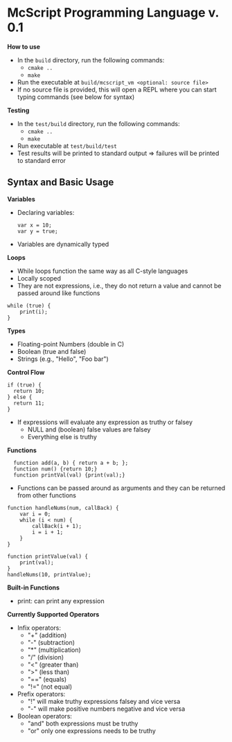 # McScript Programming Language v. 0.1

**How to use**
- In the `build` directory, run the following commands:
    - `cmake ..`
    - `make`
- Run the executable at `build/mcscript_vm <optional: source file>`
- If no source file is provided, this will open a REPL where you can start typing commands (see below for syntax)

**Testing**
- In the `test/build` directory, run the following commands:
    - `cmake ..`
    - `make`
- Run executable at `test/build/test`
- Test results will be printed to standard output => failures will be printed to standard error

## Syntax and Basic Usage

**Variables**
- Declaring variables:
  ```
  var x = 10;
  var y = true;
  ```
- Variables are dynamically typed

**Loops**
- While loops function the same way as all C-style languages
- Locally scoped
- They are not expressions, i.e., they do not return a value and cannot be passed around
    like functions
```
while (true) {
    print(i);
}
```

**Types**
- Floating-point Numbers (double in C)
- Boolean (true and false)
- Strings (e.g., "Hello", "Foo bar")

**Control Flow**
```
if (true) {
  return 10;
} else {
  return 11;
}
```
- If expressions will evaluate any expression as truthy or falsey
  - NULL and (boolean) false values are falsey
  - Everything else is truthy

**Functions**
```
  function add(a, b) { return a + b; };
  function num() {return 10;}
  function printVal(val) {print(val);}
```
- Functions can be passed around as arguments and they can be returned from other functions
```
function handleNums(num, callBack) {
    var i = 0;
    while (i < num) {
        callBack(i + 1);
        i = i + 1;
    }
}

function printValue(val) {
    print(val);
}
handleNums(10, printValue);
```

**Built-in Functions**
- print: can print any expression

**Currently Supported Operators**
- Infix operators:
  - "+" (addition)
  - "-" (subtraction)
  - "*" (multiplication)
  - "/" (division)
  - "<" (greater than)
  - ">" (less than)
  - "==" (equals)
  - "!=" (not equal)
- Prefix operators:
  - "!" will make truthy expressions falsey and vice versa
  - "-" will make positive numbers negative and vice versa
- Boolean operators:
  - "and" both expressions must be truthy
  - "or" only one expressions needs to be truthy 

